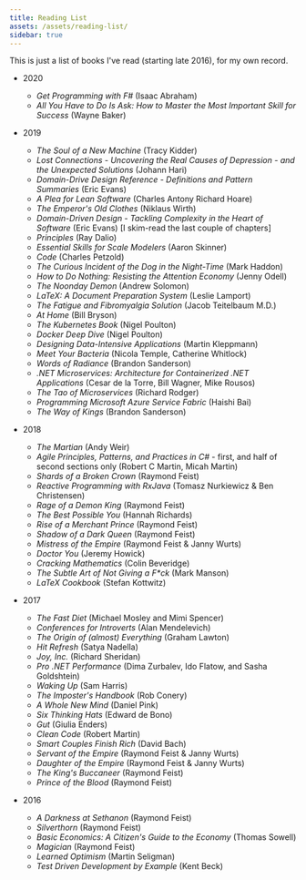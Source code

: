 ```yaml
---
title: Reading List
assets: /assets/reading-list/
sidebar: true
---
```

This is just a list of books I've read (starting late 2016), for my own record.

* 2020
    * _Get Programming with F#_ (Isaac Abraham)
    * _All You Have to Do Is Ask: How to Master the Most Important Skill for Success_ (Wayne Baker)
* 2019
    * _The Soul of a New Machine_ (Tracy Kidder)
    * _Lost Connections - Uncovering the Real Causes of Depression - and the Unexpected Solutions_ (Johann Hari)
    * _Domain-Drive Design Reference - Definitions and Pattern Summaries_ (Eric Evans)
    * _A Plea for Lean Software_ (Charles Antony Richard Hoare)
    * _The Emperor's Old Clothes_ (Niklaus Wirth)
    * _Domain-Driven Design - Tackling Complexity in the Heart of Software_ (Eric Evans) [I skim-read the last couple of chapters]
    * _Principles_ (Ray Dalio)
    * _Essential Skills for Scale Modelers_ (Aaron Skinner)
    * _Code_ (Charles Petzold)
    * _The Curious Incident of the Dog in the Night-Time_ (Mark Haddon)
    * _How to Do Nothing: Resisting the Attention Economy_ (Jenny Odell)
    * _The Noonday Demon_ (Andrew Solomon)
    * _LaTeX: A Document Preparation System_ (Leslie Lamport)
    * _The Fatigue and Fibromyalgia Solution_ (Jacob Teitelbaum M.D.)
    * _At Home_ (Bill Bryson)
    * _The Kubernetes Book_ (Nigel Poulton)
    * _Docker Deep Dive_ (Nigel Poulton)
    * _Designing Data-Intensive Applications_ (Martin Kleppmann)
    * _Meet Your Bacteria_ (Nicola Temple, Catherine Whitlock)
    * _Words of Radiance_ (Brandon Sanderson)
    * _.NET Microservices: Architecture for Containerized .NET Applications_ (Cesar de la Torre, Bill Wagner, Mike Rousos)
    * _The Tao of Microservices_ (Richard Rodger)
    * _Programming Microsoft Azure Service Fabric_ (Haishi Bai)
    * _The Way of Kings_ (Brandon Sanderson)
* 2018
    * _The Martian_ (Andy Weir)
    * _Agile Principles, Patterns, and Practices in C#_ - first, and half of second sections only (Robert C Martin, Micah Martin)
    * _Shards of a Broken Crown_ (Raymond Feist)
    * _Reactive Programming with RxJava_ (Tomasz Nurkiewicz & Ben Christensen)
    * _Rage of a Demon King_ (Raymond Feist)
    * _The Best Possible You_ (Hannah Richards)
    * _Rise of a Merchant Prince_ (Raymond Feist)
    * _Shadow of a Dark Queen_ (Raymond Feist)
    * _Mistress of the Empire_ (Raymond Feist & Janny Wurts)
    * _Doctor You_ (Jeremy Howick)
    * _Cracking Mathematics_ (Colin Beveridge)
    * _The Subtle Art of Not Giving a F*ck_ (Mark Manson)
    * _LaTeX Cookbook_ (Stefan Kottwitz)
* 2017
    * _The Fast Diet_ (Michael Mosley and Mimi Spencer)
    * _Conferences for Introverts_ (Alan Mendelevich)
    * _The Origin of (almost) Everything_ (Graham Lawton)
    * _Hit Refresh_ (Satya Nadella)
    * _Joy, Inc._ (Richard Sheridan)
    * _Pro .NET Performance_ (Dima Zurbalev, Ido Flatow, and Sasha Goldshtein)
    * _Waking Up_ (Sam Harris)
    * _The Imposter's Handbook_ (Rob Conery)
    * _A Whole New Mind_ (Daniel Pink)
    * _Six Thinking Hats_ (Edward de Bono)
    * _Gut_ (Giulia Enders)
    * _Clean Code_ (Robert Martin)
    * _Smart Couples Finish Rich_ (David Bach)
    * _Servant of the Empire_ (Raymond Feist & Janny Wurts)
    * _Daughter of the Empire_ (Raymond Feist & Janny Wurts)
    * _The King's Buccaneer_ (Raymond Feist)
    * _Prince of the Blood_ (Raymond Feist)

* 2016
    * _A Darkness at Sethanon_ (Raymond Feist)
    * _Silverthorn_ (Raymond Feist)
    * _Basic Economics: A Citizen's Guide to the Economy_ (Thomas Sowell)
    * _Magician_ (Raymond Feist)
    * _Learned Optimism_ (Martin Seligman)
    * _Test Driven Development by Example_ (Kent Beck)
